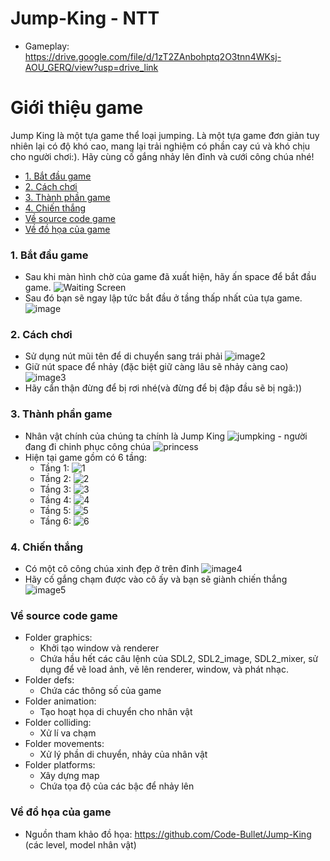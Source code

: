 # Jump-King - NTT
- Gameplay: https://drive.google.com/file/d/1zT2ZAnbohptq2O3tnn4WKsj-AOU_GERQ/view?usp=drive_link
# Giới thiệu game
Jump King là một tựa game thể loại jumping. Là một tựa game đơn giản tuy nhiên lại có độ khó cao, mang lại trải nghiệm có phần cay cú và khó chịu cho người chơi:). Hãy cùng cố gắng nhảy lên đỉnh và cưới công chúa nhé!
- [1. Bắt đầu game](#1-bắt-đầu-game)
- [2. Cách chơi](#2-cách-chơi)
- [3. Thành phần game](#3-thành-phần-game)
- [4. Chiến thắng](#4-chiến-thắng)
- [Về source code game](#về-source-code-game)
- [Về đồ họa của game](#về-đồ-họa-của-game)

### 1. Bắt đầu game
- Sau khi màn hình chờ của game đã xuất hiện, hãy ấn space để bắt đầu game.
![Waiting Screen](https://github.com/NTT1602/Jump-King/blob/main/Jump%20King/waiting%20screen.jpg)
- Sau đó bạn sẽ ngay lập tức bắt đầu ở tầng thấp nhất của tựa game.
![image](https://github.com/NTT1602/Jump-King/blob/main/Jump%20King/anhmau1.png)

### 2. Cách chơi
- Sử dụng nút mũi tên để di chuyển sang trái phải
![image2](https://github.com/NTT1602/Jump-King/blob/main/Jump%20King/anhmau2.png)
- Giữ nút space để nhảy (đặc biệt giữ càng lâu sẽ nhảy càng cao)
![image3](https://github.com/NTT1602/Jump-King/blob/main/Jump%20King/anhmau3.png)
- Hãy cẩn thận đừng để bị rơi nhé(và đừng để bị đập đầu sẽ bị ngã:))

### 3. Thành phần game
- Nhân vật chính của chúng ta chính là Jump King ![jumpking](https://github.com/NTT1602/Jump-King/blob/main/Jump%20King/idle.png) - người đang đi chinh phục công chúa ![princess](https://github.com/NTT1602/Jump-King/blob/main/Jump%20King/Princess.png)
- Hiện tại game gồm có 6 tầng:
  - Tầng 1:
  ![1](https://github.com/NTT1602/Jump-King/blob/main/Jump%20King/1.png)
  - Tầng 2:
  ![2](https://github.com/NTT1602/Jump-King/blob/main/Jump%20King/2.png)
  - Tầng 3:
  ![3](https://github.com/NTT1602/Jump-King/blob/main/Jump%20King/3.png)
  - Tầng 4:
  ![4](https://github.com/NTT1602/Jump-King/blob/main/Jump%20King/4.png)
  - Tầng 5:
  ![5](https://github.com/NTT1602/Jump-King/blob/main/Jump%20King/5.png)
  - Tầng 6:
  ![6](https://github.com/NTT1602/Jump-King/blob/main/Jump%20King/6.png)

### 4. Chiến thắng
- Có một cô công chúa xinh đẹp ở trên đỉnh
![image4](https://github.com/NTT1602/Jump-King/blob/main/Jump%20King/anhmau4.png)
- Hãy cố gắng chạm được vào cô ấy và bạn sẽ giành chiến thắng
![image5](https://github.com/NTT1602/Jump-King/blob/main/Jump%20King/anhmau5.png)

### Về source code game
- Folder graphics:
  - Khởi tạo window và renderer
  - Chứa hầu hết các câu lệnh của SDL2, SDL2_image, SDL2_mixer, sử dụng để vẽ load ảnh, vẽ lên renderer, window, và phát nhạc.
- Folder defs:
  - Chứa các thông số của game
- Folder animation:
  - Tạo hoạt họa di chuyển cho nhân vật
- Folder colliding:
  - Xử lí va chạm
- Folder movements:
  - Xử lý phần di chuyển, nhảy của nhân vật
- Folder platforms:
  - Xây dựng map 
  - Chứa tọa độ của các bậc để nhảy lên
  
### Về đồ họa của game
- Nguồn tham khảo đồ họa: https://github.com/Code-Bullet/Jump-King (các level, model nhân vật)
